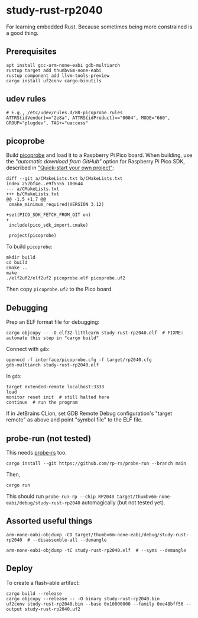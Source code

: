 # study-rust-rp2040

For learning embedded Rust. Because sometimes being more constrained is a good thing.

## Prerequisites

```console
apt install gcc-arm-none-eabi gdb-multiarch
rustup target add thumbv6m-none-eabi
rustup component add llvm-tools-preview
cargo install uf2conv cargo-binutils
```

## udev rules

```
# E.g., /etc/udev/rules.d/80-picoprobe.rules
ATTRS{idVendor}=="2e8a", ATTRS{idProduct}=="0004", MODE="660", GROUP="plugdev", TAG+="uaccess"
```

## picoprobe

Build
[picoprobe](https://github.com/raspberrypi/picoprobe)
and load it to a Raspberry Pi Pico board. When building, use the _"automatic download from GitHub"_ option for
Raspberry Pi Pico SDK, described in
["Quick-start your own project"](https://github.com/raspberrypi/pico-sdk/blob/master/README.md#quick-start-your-own-project):

```
diff --git a/CMakeLists.txt b/CMakeLists.txt
index 252bf4e..e9f5555 100644
--- a/CMakeLists.txt
+++ b/CMakeLists.txt
@@ -1,5 +1,7 @@
 cmake_minimum_required(VERSION 3.12)
 
+set(PICO_SDK_FETCH_FROM_GIT on)
+
 include(pico_sdk_import.cmake)
 
 project(picoprobe)
```

To build `picoprobe`:

```console
mkdir build
cd build
cmake ..
make
./elf2uf2/elf2uf2 picoprobe.elf picoprobe.uf2
```

Then copy `picoprobe.uf2` to the Pico board.

## Debugging

Prep an ELF format file for debugging:

```console
cargo objcopy -- -O elf32-littlearm study-rust-rp2040.elf  # FIXME: automate this step in "cargo build"
```

Connect with `gdb`:

```console
openocd -f interface/picoprobe.cfg -f target/rp2040.cfg
gdb-multiarch study-rust-rp2040.elf
```

In `gdb`:

```
target extended-remote localhost:3333
load
monitor reset init  # still halted here
continue  # run the program
```

If in JetBrains CLion, set GDB Remote Debug configuration's "target remote" as above and point "symbol file"
to the ELF file.

## probe-run (not tested)

This needs
[probe-rs](https://github.com/rp-rs/probe-rs)
too.

```console
cargo install --git https://github.com/rp-rs/probe-run --branch main
```

Then,

```console
cargo run
```

This should run `probe-run-rp --chip RP2040 target/thumbv6m-none-eabi/debug/study-rust-rp2040` automagically
(but not tested yet).

## Assorted useful things

```console
arm-none-eabi-objdump -CD target/thumbv6m-none-eabi/debug/study-rust-rp2040  # --disassemble-all --demangle 
```

```
arm-none-eabi-objdump -tC study-rust-rp2040.elf  # --syms --demangle
```

## Deploy

To create a flash-able artifact:
```console
cargo build --release
cargo objcopy --release -- -O binary study-rust-rp2040.bin
uf2conv study-rust-rp2040.bin --base 0x10000000 --family 0xe48bff56 --output study-rust-rp2040.uf2
```
